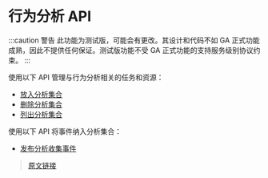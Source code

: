 # 行为分析 API

:::caution 警告
此功能为测试版，可能会有更改。其设计和代码不如 GA 正式功能成熟，因此不提供任何保证。测试版功能不受 GA 正式功能的支持服务级别协议约束。
:::

使用以下 API 管理与行为分析相关的任务和资源：

- [放入分析集合](/rest_apis/behavioral_analytics_apis/put-analytics-collection)
- [删除分析集合](/rest_apis/behavioral_analytics_apis/delete_analytics_collection)
- [列出分析集合](/rest_apis/behavioral_analytics_apis/list_analytics_collections)

使用以下 API 将事件纳入分析集合：

- [发布分析收集事件](/rest_apis/behavioral_analytics_apis/post_analytics_collection_event)

> [原文链接](https://www.elastic.co/guide/en/elasticsearch/reference/current/behavioral-analytics-apis.html)
